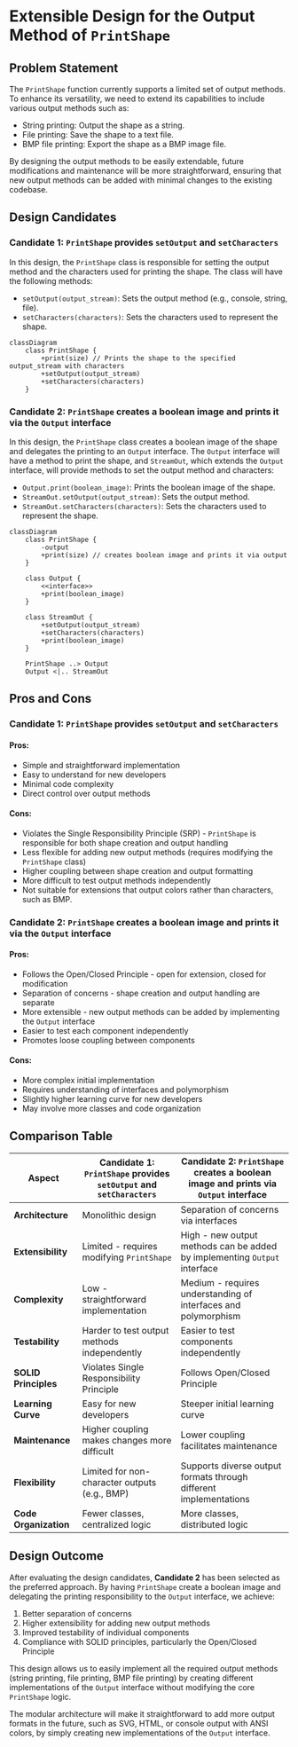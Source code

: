 # Extensible Design for the Output Method of `PrintShape`

## Problem Statement

The `PrintShape` function currently supports a limited set of output methods. To enhance its versatility, we need to extend its capabilities to include various output methods such as:

- String printing: Output the shape as a string.
- File printing: Save the shape to a text file.
- BMP file printing: Export the shape as a BMP image file.

By designing the output methods to be easily extendable, future modifications and maintenance will be more straightforward, ensuring that new output methods can be added with minimal changes to the existing codebase.

## Design Candidates

### Candidate 1: `PrintShape` provides `setOutput` and `setCharacters`

In this design, the `PrintShape` class is responsible for setting the output method and the characters used for printing the shape. The class will have the following methods:

- `setOutput(output_stream)`: Sets the output method (e.g., console, string, file).
- `setCharacters(characters)`: Sets the characters used to represent the shape.

```mermaid
classDiagram
    class PrintShape {
        +print(size) // Prints the shape to the specified output_stream with characters
        +setOutput(output_stream)
        +setCharacters(characters)
    }
```

### Candidate 2: `PrintShape` creates a boolean image and prints it via the `Output` interface

In this design, the `PrintShape` class creates a boolean image of the shape and delegates the printing to an `Output` interface. The `Output` interface will have a method to print the shape, and `StreamOut`, which extends the `Output` interface, will provide methods to set the output method and characters:

- `Output.print(boolean_image)`: Prints the boolean image of the shape.
- `StreamOut.setOutput(output_stream)`: Sets the output method.
- `StreamOut.setCharacters(characters)`: Sets the characters used to represent the shape.

```mermaid
classDiagram
    class PrintShape {
        -output
        +print(size) // creates boolean image and prints it via output
    }
    
    class Output {
        <<interface>>
        +print(boolean_image)
    }
    
    class StreamOut {
        +setOutput(output_stream)
        +setCharacters(characters)
        +print(boolean_image)
    }
    
    PrintShape ..> Output
    Output <|.. StreamOut
```

## Pros and Cons

### Candidate 1: `PrintShape` provides `setOutput` and `setCharacters`

#### Pros:
- Simple and straightforward implementation
- Easy to understand for new developers
- Minimal code complexity
- Direct control over output methods

#### Cons:
- Violates the Single Responsibility Principle (SRP) - `PrintShape` is responsible for both shape creation and output handling
- Less flexible for adding new output methods (requires modifying the `PrintShape` class)
- Higher coupling between shape creation and output formatting
- More difficult to test output methods independently
- Not suitable for extensions that output colors rather than characters, such as BMP.

### Candidate 2: `PrintShape` creates a boolean image and prints it via the `Output` interface

#### Pros:
- Follows the Open/Closed Principle - open for extension, closed for modification
- Separation of concerns - shape creation and output handling are separate
- More extensible - new output methods can be added by implementing the `Output` interface
- Easier to test each component independently
- Promotes loose coupling between components

#### Cons:
- More complex initial implementation
- Requires understanding of interfaces and polymorphism
- Slightly higher learning curve for new developers
- May involve more classes and code organization

## Comparison Table

| Aspect | Candidate 1: `PrintShape` provides `setOutput` and `setCharacters` | Candidate 2: `PrintShape` creates a boolean image and prints via `Output` interface |
|--------|-------------------------------------------------------------------|-----------------------------------------------------------------------------------|
| **Architecture** | Monolithic design | Separation of concerns via interfaces |
| **Extensibility** | Limited - requires modifying `PrintShape` | High - new output methods can be added by implementing `Output` interface |
| **Complexity** | Low - straightforward implementation | Medium - requires understanding of interfaces and polymorphism |
| **Testability** | Harder to test output methods independently | Easier to test components independently |
| **SOLID Principles** | Violates Single Responsibility Principle | Follows Open/Closed Principle |
| **Learning Curve** | Easy for new developers | Steeper initial learning curve |
| **Maintenance** | Higher coupling makes changes more difficult | Lower coupling facilitates maintenance |
| **Flexibility** | Limited for non-character outputs (e.g., BMP) | Supports diverse output formats through different implementations |
| **Code Organization** | Fewer classes, centralized logic | More classes, distributed logic |

## Design Outcome

After evaluating the design candidates, **Candidate 2** has been selected as the preferred approach. By having `PrintShape` create a boolean image and delegating the printing responsibility to the `Output` interface, we achieve:

1. Better separation of concerns
2. Higher extensibility for adding new output methods
3. Improved testability of individual components
4. Compliance with SOLID principles, particularly the Open/Closed Principle

This design allows us to easily implement all the required output methods (string printing, file printing, BMP file printing) by creating different implementations of the `Output` interface without modifying the core `PrintShape` logic.

The modular architecture will make it straightforward to add more output formats in the future, such as SVG, HTML, or console output with ANSI colors, by simply creating new implementations of the `Output` interface.
